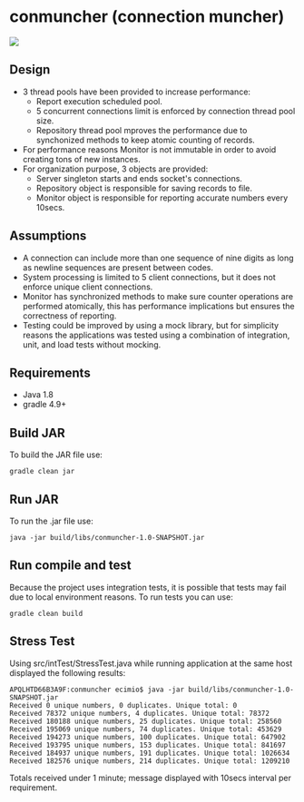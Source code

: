 # conmuncher (connection muncher)
![](https://media.giphy.com/media/mh6H1spZTaQa4/giphy.gif)

## Design
- 3 thread pools have been provided to increase performance: 
    - Report execution scheduled pool.
    - 5 concurrent connections limit is enforced by connection thread pool size.
    - Repository thread pool mproves the performance due to synchonized methods to keep atomic counting of records. 
- For performance reasons Monitor is not immutable in order to avoid creating tons of new instances.
- For organization purpose, 3 objects are provided:
    - Server singleton starts and ends socket's connections.
    - Repository object is responsible for saving records to file.
    - Monitor object is responsible for reporting accurate numbers every 10secs.

## Assumptions
- A connection can include more than one sequence of nine digits as long as newline sequences are present between codes.
- System processing is limited to 5 client connections, but it does not enforce unique client connections. 
- Monitor has synchronized methods to make sure counter operations are performed atomically, this has performance implications but ensures the correctness of reporting.
- Testing could be improved by using a mock library, but for simplicity reasons the applications was tested using a combination of integration, unit, and load tests without mocking.

## Requirements
- Java 1.8
- gradle 4.9+ 

## Build JAR
To build the JAR file use:

```gradle clean jar```

## Run JAR
To run the .jar file use:

```java -jar build/libs/conmuncher-1.0-SNAPSHOT.jar```

## Run compile and test
Because the project uses integration tests, it is possible that tests may fail due to local environment reasons. To run tests you can use:

```gradle clean build```

## Stress Test 
Using src/intTest/StressTest.java while running application at the same host displayed the following results:
```
APQLHTD66B3A9F:conmuncher ecimio$ java -jar build/libs/conmuncher-1.0-SNAPSHOT.jar
Received 0 unique numbers, 0 duplicates. Unique total: 0
Received 78372 unique numbers, 4 duplicates. Unique total: 78372
Received 180188 unique numbers, 25 duplicates. Unique total: 258560
Received 195069 unique numbers, 74 duplicates. Unique total: 453629
Received 194273 unique numbers, 100 duplicates. Unique total: 647902
Received 193795 unique numbers, 153 duplicates. Unique total: 841697
Received 184937 unique numbers, 191 duplicates. Unique total: 1026634
Received 182576 unique numbers, 214 duplicates. Unique total: 1209210
``` 
Totals received under 1 minute; message displayed with 10secs interval per requirement.
